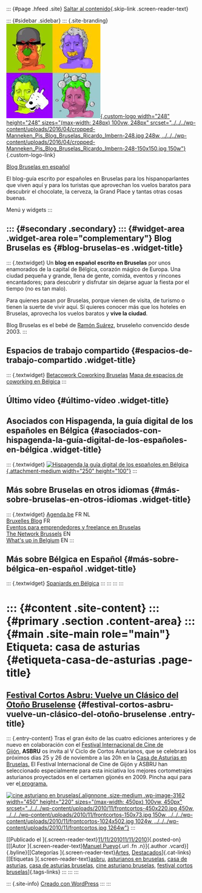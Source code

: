 ::: {#page .hfeed .site}
[Saltar al contenido](index.html#content){.skip-link
.screen-reader-text}

::: {#sidebar .sidebar}
::: {.site-branding}
[![](../../../wp-content/uploads/2016/04/cropped-Manneken_Pis_Blog_Bruselas_Ricardo_Imbern-248.jpg){.custom-logo
width="248" height="248" sizes="(max-width: 248px) 100vw, 248px"
srcset="../../../wp-content/uploads/2016/04/cropped-Manneken_Pis_Blog_Bruselas_Ricardo_Imbern-248.jpg 248w, ../../../wp-content/uploads/2016/04/cropped-Manneken_Pis_Blog_Bruselas_Ricardo_Imbern-248-150x150.jpg 150w"}](../../../index.html){.custom-logo-link}

[Blog Bruselas en español](../../../index.html)

El blog-guía escrito por españoles en Bruselas para los hispanoparlantes
que viven aquí y para los turistas que aprovechan los vuelos baratos
para descubrir el chocolate, la cerveza, la Grand Place y tantas otras
cosas buenas.

Menú y widgets
:::

::: {#secondary .secondary}
::: {#widget-area .widget-area role="complementary"}
Blog Bruselas es {#blog-bruselas-es .widget-title}
----------------

::: {.textwidget}
Un **blog en español escrito en Bruselas** por unos enamorados de la
capital de Bélgica, corazón mágico de Europa. Una ciudad pequeña y
grande, llena de gente, comida, eventos y rincones encantadores; para
descubrir y disfrutar sin dejarse aguar la fiesta por el tiempo (no es
tan malo).

Para quienes pasan por Bruselas, porque vienen de visita, de turismo o
tienen la suerte de vivir aquí. Sí quieres conocer más que los hoteles
en Bruselas, aprovecha los vuelos baratos y **vive la ciudad**.

Blog Bruselas es el bebé de [Ramón Suárez](http://www.ramonsuarez.com),
bruseleño convencido desde 2003.
:::

Espacios de trabajo compartido {#espacios-de-trabajo-compartido .widget-title}
------------------------------

::: {.textwidget}
[Betacowork Coworking Bruselas](http://www.betacowork.com) [Mapa de
espacios de coworking en Bélgica](http://coworkingbelgium.com)
:::

Último vídeo {#último-vídeo .widget-title}
------------

Asociados con Hispagenda, la guía digital de los españoles en Bélgica {#asociados-con-hispagenda-la-guía-digital-de-los-españoles-en-bélgica .widget-title}
---------------------------------------------------------------------

::: {.textwidget}
[![Hispagenda,la guía digital de los españoles en
Bélgica](../../../wp-content/uploads/2010/04/Hispagenda-250px.gif "Hispagenda, la guía digital de los españoles en Bélgica"){.attachment-medium
width="250" height="100"}](http://www.hispagenda.com)
:::

Más sobre Bruselas en otros idiomas {#más-sobre-bruselas-en-otros-idiomas .widget-title}
-----------------------------------

::: {.textwidget}
[Agenda.be](http://www.agenda.be) FR NL\
[Bruxelles Blog](http://www.bxlblog.be/) FR\
[Eventos para emprendedores y freelance en
Bruselas](http://www.betacowork.com/events/)\
[The Network
Brussels](http://groups.yahoo.com/group/TheNetworkBrussels/) EN\
[What\'s up in Belgium](http://www.whatsupin.be/) EN
:::

Más sobre Bélgica en Español {#más-sobre-bélgica-en-español .widget-title}
----------------------------

::: {.textwidget}
[Spaniards en Bélgica](http://www.spaniards.es/paises/belgica)
:::
:::
:::
:::

::: {#content .site-content}
::: {#primary .section .content-area}
::: {#main .site-main role="main"}
Etiqueta: casa de asturias {#etiqueta-casa-de-asturias .page-title}
==========================

[Festival Cortos Asbru: Vuelve un Clásico del Otoño Bruselense](../../../index.html?p=3161) {#festival-cortos-asbru-vuelve-un-clásico-del-otoño-bruselense .entry-title}
-------------------------------------------------------------------------------------------

::: {.entry-content}
Tras el gran éxito de las cuatro ediciones anteriores y de nuevo en
colaboración con el [Festival Internacional de Cine de
Gijón](http://www.gijonfilmfestival.com/), **ASBRU** os invita al V
Ciclo de Cortos Asturianos, que se celebrará los próximos días 25 y 26
de noviembre a las 20h en la [Casa de Asturias en
Bruselas.](http://maps.google.es/maps?f=q&hl=es&geocode=&q=casa+de+asturias,bruxelles&sll=43.333416,-5.934201&sspn=1.012865,2.471924&ie=UTF8&ll=50.851637,4.361658&spn=0.013086,0.038624&z=15&iwloc=A)
El Festival Internacional de Cine de Gijón y ASBRU han seleccionado
especialmente para esta iniciativa los mejores cortometrajes asturianos
proyectados en el certamen gijonés en 2009. Pincha aqui para ver e[l
programa.](http://3.bp.blogspot.com/_vcwSVQWRX1w/TNao0w6gYZI/AAAAAAAAA9o/hWKQkcjQeAM/s1600/backcortosespanol2010.jpg)

[![cine asturiano en
bruselas](../../../wp-content/uploads/2010/11/frontcortos-450x220.jpg){.alignnone
.size-medium .wp-image-3162 width="450" height="220"
sizes="(max-width: 450px) 100vw, 450px"
srcset="../../../wp-content/uploads/2010/11/frontcortos-450x220.jpg 450w, ../../../wp-content/uploads/2010/11/frontcortos-150x73.jpg 150w, ../../../wp-content/uploads/2010/11/frontcortos-1024x502.jpg 1024w, ../../../wp-content/uploads/2010/11/frontcortos.jpg 1264w"}](http://www.blogbruselas.com/2010/11/festival-cortos-asbru-vuelve-un-clasico-del-otono-bruseliense.html/frontcortos)
:::

[[Publicado el
]{.screen-reader-text}[11/11/201011/11/2010](../../../index.html?p=3161)]{.posted-on}[[[Autor
]{.screen-reader-text}[Manuel
Pueyo](../../author/easysun/index.html){.url .fn .n}]{.author
.vcard}]{.byline}[[Categorías
]{.screen-reader-text}[Artes](../../category/artes/index.html),
[Destacados](../../category/destacados/index.html)]{.cat-links}[[Etiquetas
]{.screen-reader-text}[asbru](../asbru/index.html), [asturianos en
bruselas](../asturianos-en-bruselas/index.html), [casa de
asturias](index.html), [casa de asturias
bruselas](../casa-de-asturias-bruselas/index.html), [cine asturiano
bruselas](../cine-asturiano-bruselas/index.html), [festival cortos
bruselas](../festival-cortos-bruselas/index.html)]{.tags-links}
:::
:::
:::

::: {.site-info}
[Creado con WordPress](https://es.wordpress.org/)
:::
:::
